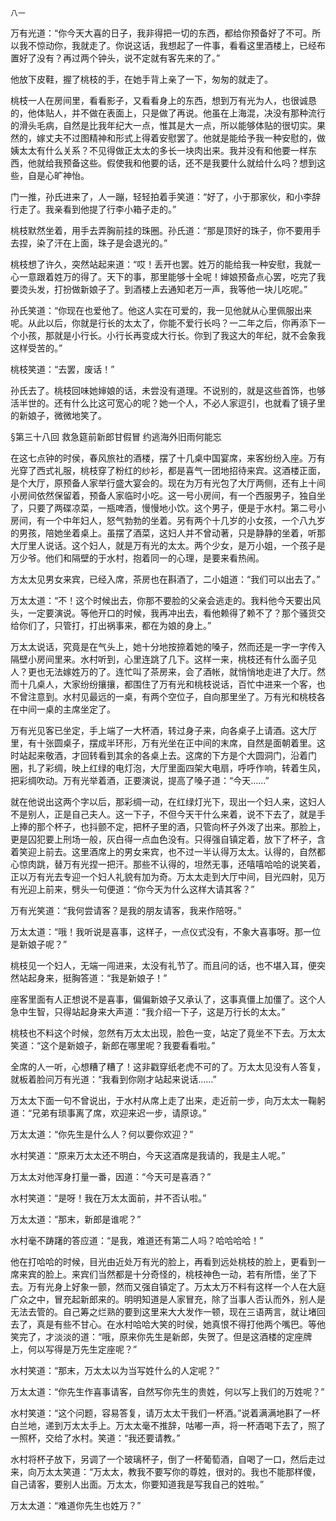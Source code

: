     八一 

   万有光道：“你今天大喜的日子，我非得把一切的东西，都给你预备好了不可。所以我不惊动你，我就走了。你说这话，我想起了一件事，看看这里酒楼上，已经布置好了没有？再过两个钟头，说不定就有客先来的了。”

   他放下皮鞋，握了桃枝的手，在她手背上亲了一下，匆匆的就走了。

   桃枝一人在房间里，看看影子，又看看身上的东西，想到万有光为人，也很诚恳的，他体贴人，并不做在表面上，只是做了再说。他虽在上海混，决没有那种流行的滑头毛病，自然是比我年纪大一点，惟其是大一点，所以能够体贴的很切实。果然的，嫁丈夫不过图精神和形式上得着安慰罢了。他就是能给予我一种安慰的，做姨太太有什么关系？不见得做正太太的多长一块肉出来。我并没有和他要一样东西，他就给我预备这些。假使我和他要的话，还不是我要什么就给什么吗？想到这些，自是心旷神怡。

   门一推，孙氏进来了，人一蹦，轻轻拍着手笑道：“好了，小于那家伙，和小李辞行走了。我亲看到他提了行李小箱子走的。”

   桃枝默然坐着，用手去弄胸前挂的珠圈。孙氏道：“那是顶好的珠子，你不要用手去捏，染了汗在上面，珠子是会退光的。”

   桃枝想了许久，突然站起来道：“哎！丢开也罢。姓万的能给我一种安慰，我就一心一意跟着姓万的得了。天下的事，那里能够十全呢！婶娘预备点心罢，吃完了我要烫头发，打扮做新娘子了。到酒楼上去通知老万一声，我等他一块儿吃呢。”

   孙氏笑道：“你现在也爱他了。他这人实在可爱的，我一见他就从心里佩服出来呢。从此以后，你就是行长的太太了，你能不爱行长吗？一二年之后，你再添下一个小孩，那就是小行长。小行长再变成大行长。你到了我这大的年纪，就不会象我这样受苦的。”

   桃枝笑道：“去罢，废话！”

   孙氏去了。桃枝回味她婶娘的话，未尝没有道理。不说别的，就是这些首饰，也够活半世的。还有什么比这可宽心的呢？她一个人，不必人家逗引，也就看了镜子里的新娘子，微微地笑了。

   §第三十八回 救急筵前新郎甘假冒 约逃海外旧雨何能忘

   在这七点钟的时侯，春风旅社的酒楼，摆了十几桌中国宴席，来客纷纷入座。万有光穿了西式礼服，桃枝穿了粉红的纱衫，都是喜气一团地招待来宾。这酒楼正面，是个大厅，原预备人家举行盛大宴会的。现在为万有光包了大厅两侧，还有上十间小房间依然保留着，预备人家临时小吃。这一号小房间，有一个西服男子，独自坐了，只要了两碟凉菜，一瓶啤酒，慢慢地小饮。这个男子，便是于水村。第二号小房间，有一个中年妇人，怒气勃勃的坐着。另有两个十几岁的小女孩，一个八九岁的男孩，陪她坐着桌上。虽摆了酒菜，这妇人并不曾动著，只是静静的坐着，听那大厅里人说话。这个妇人，就是万有光的太太。两个少女，是万小姐，一个孩子是万少爷。他们和隔壁的于水村，抱着同一的心理，是要来看热闹。

   方太太见男女来宾，已经入席，茶房也在斟酒了，二小姐道：“我们可以出去了。”

   万太太道：“不！这个时候出去，你那不要脸的父亲会逃走的。我料他今天要出风头，一定要演说。等他开口的时候，我再冲出去，看他赖得了赖不了？那个骚货交给你们了，只管打，打出祸事来，都在为娘的身上。”

   万太太说话，究竟是在气头上，她十分地按捺着她的嗓子，然而还是一字一字传入隔壁小房间里来。水村听到，心里连跳了几下。这样一来，桃枝还有什么面子见人？更也无法嫁姓万的了。连忙叫了茶房来，会了酒帐，就悄悄地走进了大厅。然而十几桌人，大家纷纷攘攘，都围住了万有光和桃枝说话，百忙中进来一个客，也不曾注意到。水村见最远的一桌，有两个空位子，自向那里坐了。万有光和桃枝各在中间一桌的主席坐定了。

   万有光见客已坐定，手上端了一大杯酒，转过身子来，向各桌子上请酒。这大厅里，有十张圆桌子，摆成半环形，万有光坐在正中间的末席，自然是面朝着里。这时站起来敬酒，才回转看到其余的各桌上去。这席的下方是个大圆洞门，沿着门圈，扎了彩绸，映上红绿的电灯泡，大厅里面四架大电扇，呼呼作响，转着生风，把彩绸吹动。万有光举着酒，正要演说，提高了嗓子道：“今天……”

   就在他说出这两个字以后，那彩绸一动，在红绿灯光下，现出一个妇人来，这妇人不是别人，正是自己夫人。这一下子，不但今天干什么来着，说不下去了，就是手上捧的那个杯子，也抖颤不定，把杯子里的酒，只管向杯子外泼了出来。那脸上，更是囚犯要上刑场一般，灰白得一点血色没有。只得强自镇定着，放下了杯子，含着笑迎上前去。这里酒席上的男女来宾，也不过一半认得万太太。认得的，自然都心惊肉跳，替万有光捏一把汗。那些不认得的，坦然无事，还嘻嘻哈哈的说笑着，正以万有光去专迎一个妇人礼貌有加为奇。万太太走到大厅中间，目光四射，见万有光迎上前来，劈头一句便道：“你今天为什么这样大请其客？”

   万有光笑道：“我何尝请客？是我的朋友请客，我来作陪呀。”

   万太太道：“哦！我听说是喜事，这样子，一点仪式没有，不象大喜事呀。那一位是新娘子呢？”

   桃枝见一个妇人，无端一闯进来，太没有礼节了。而且问的话，也不堪入耳，便突然站起身来，挺胸答道：“我是新娘子！”

   座客里面有人正想说不是喜事，偏偏新娘子又承认了，这事真僵上加僵了。这个人急中生智，只得站起身来大声道：“我介绍一下子，这是万行长的太太。”

   桃枝也不料这个时候，忽然有万太太出现，脸色一变，站定了竟坐不下去。万太太笑道：“这个是新娘子，新郎在哪里呢？我要看看啦。”

   全席的人一听，心想糟了糟了！这非戳穿纸老虎不可的了。万太太见没有人答复，就板着脸问万有光道：“我看到你刚才站起来说话……”

   万太太下面一句不曾说出，于水村从席上走了出来，走近前一步，向万太太一鞠躬道：“兄弟有琐事离了席，欢迎来迟一步，请原谅。”

   万太太道：“你先生是什么人？何以要你欢迎？”

   水村笑道：“原来万太太还不明白，今天这酒席是我请的，我是主人呢。”

   万太太对他浑身打量一番，因道：“今天可是喜酒？”

   水村笑道：“是呀！我在万太太面前，并不否认啦。”

   万太太道：“那末，新郎是谁呢？”

   水村毫不踌躇的答应道：“是我，难道还有第二人吗？哈哈哈哈！”

   他在打哈哈的时候，目光由近处万有光的脸上，再看到远处桃枝的脸上，更看到一席来宾的脸上。来宾们当然都是十分奇怪的，桃枝神色一动，若有所悟，坐了下去。万有光身上好象一颤，然而又强自镇定了。万太太万不料有这样一个人在大庭广众之中，冒充起新郎来的。明明知道是人家冒充，除了当事人否认而外，别人是无法去管的。自己筹之烂熟的要到这里来大大发作一顿，现在三语两言，就让堵回去了，真是有些不甘心。在水村哈哈大笑的时侯，她真恨不得打他两个嘴巴。等他笑完了，才淡淡的道：“哦，原来你先生是新郎，失贺了。但是这酒楼的定座牌上，何以写得是万先生定座呢？”

   水村笑道：“那末，万太太以为当写姓什么的人定呢？”

   万太太道：“你先生作喜事请客，自然写你先生的贵姓，何以写上我们的万姓呢？”

   水村笑道：“这个问题，容易答复，请万太太干我们一杯酒。”说着满满地斟了一杯白兰地，递到万太太手上。万太太毫不推辞，咕嘟一声，将一杯酒喝下去了，照了一照杯，交给了水村。笑道：“我还要请教。”

   水村将杯子放下，另调了一个玻璃杯子，倒了一杯葡萄酒，自喝了一口，然后走过来，向万太太笑道：“万太太，教我不要写你的尊姓，很对的。我也不能那样傻，自己请客，要别人出面。万太太，你要知道我是写我自己的姓啦。”

   万太太道：“难道你先生也姓万？”

